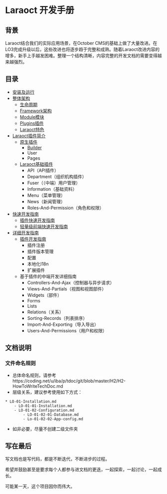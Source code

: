 # Laraoct 开发手册

## 背景

Laraoct结合我们的实际应用场景，在October CMS的基础上做了大量改进。在LO3完成升级以后，这些改进也将逐步趋于完整和成熟。随着Laraoct改进内容的增多，新手上手越发困难。整理一个结构清晰，内容完整的开发文档的需要变得越来越强烈。

## 目录

* [安装及运行](./LO-01-Installation.md)
* [整体架构](./LO-02-Architecture-Concepts.md)
  * [生命周期](./LO-02-01-Lifecycle.md)
  * [Framework架构](./LO-02-02-Framework-Architecture.md)
  * [Module模块](./LO-02-03-Module.md)
  * [Plugins插件](./LO-02-04-Plugins.md)
  * [Laraoct特色](./LO-02-05-Laraoct-Feature.md)
* [Laraoct插件简介](./LO-03-Laraoct-Plugins.md)
  * [原生插件](./LO-03-01-OCT-Plugins.md)
    * [Builder](./LO-03-01-01-Builder.md)
    * User
    * Pages
  * [Laraoct基础插件](./LO-03-02-Base-Plugins.md)
    * API（API插件）
    * Department（组织机构插件）
    * Fuser（（中端）用户管理）
    * Information（基础资料）
    * Menu（菜单管理）
    * News（新闻管理）
    * Roles-And-Permission（角色和权限）
* [快速开发指南](./LO-04-Quick-Develop-Guide.md)
    * [插件快速开发指南](./LO-04-01-Quick-Plugin-Develop-Guide.md)
    * [轻量级前端快速开发指南](./LO-04-02-Quick-API-Frontend-Develop-Guide.md)
* [详细开发指南](./LO-05-Develop-Detail.md)
  * [插件开发指南](./LO-05-01-Plugin-Develop-Guide.md)
    * 插件注册
    * 插件版本管理
    * 配置
    * 本地化I18n
    * 扩展插件
  * 基于插件的中端开发详细指南
    * Controllers-And-Ajax（控制器与异步请求）
    * Views-And-Partials（视图和视图部件）
    * Widgets（部件）
    * Forms
    * Lists
    * Relations（关系）
    * Sorting-Records（列表排序）
    * Import-And-Exporting（导入导出）
    * Users-And-Permissions（用户和权限）

## 文档说明

### 文件命名规则

* 总体命名规则，请参考https://coding.net/u/iba/p/tdoc/git/blob/master/H2/H2-HowToWriteTechDoc.md
* 层级关系，建议参考使用如下方式：

```
* LO-01-Installation.md
	- LO-01-01-Installation.md
	- LO-01-02-Configuration.md
		- LO-01-02-01-Database.md
		- Lo-01-02-02-App-config.md
```

* 如非必要，尽量不创建二级文件夹

## 写在最后

写文档也是写代码，都是不断迭代，不断进步的过程。

希望并鼓励甚至是要求每个人都参与进文档的更迭，一起探索，一起讨论，一起成长。

可能某一天，这个项目因你而伟大。